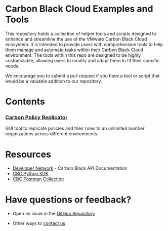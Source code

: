 # Carbon Black Cloud Examples and Tools

This repository holds a collection of helper tools and scripts designed to enhance and streamline the use of the VMware Carbon Black Cloud ecosystem. It is intended to provide users with comprehensive tools to help them manage and automate tasks within their Carbon Black Cloud environment. The tools within this repo are designed to be highly customizable, allowing users to modify and adapt them to fit their specific needs.

We encourage you to submit a pull request if you have a tool or script that would be a valuable addition to our repository.

# Contents

### [Carbon Policy Replicator](https://github.com/cbcommunity/cbc-examples-and-tools/tree/main/carbon_policy_replicator)
GUI tool to replicate policies and their rules to an unlimited number organizations across different environments.

# Resources
* [Developer Network](https://developer.carbonblack.com) - Carbon Black API Documentation
* [CBC Python SDK](https://developer.carbonblack.com/reference/carbon-black-cloud/integrations/python-sdk)
* [CBC Postman Collection](https://documenter.getpostman.com/view/19038029/2s8YK4to5o)

# Have questions or feedback?
* Open an issue in the [GitHub Repository](https://github.com/cbcommunity/cbc-examples-and-tools/issues)

* Other ways to [contact us](https://developer.carbonblack.com/contact)

